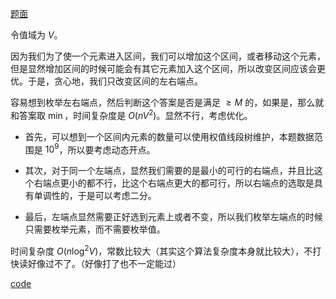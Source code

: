 [题面](https://atcoder.jp/contests/arc163/tasks/arc163_b)

令值域为 $V$。

因为我们为了使一个元素进入区间，我们可以增加这个区间，或者移动这个元素，但是显然增加区间的时候可能会有其它元素加入这个区间，所以改变区间应该会更优。于是，贪心地，我们只改变区间的左右端点。

容易想到枚举左右端点，然后判断这个答案是否是满足 $\ge M$ 的，如果是，那么就和答案取 $\min$，时间复杂度是 $O(nV^2)$。显然不行，考虑优化。

- 首先，可以想到一个区间内元素的数量可以使用权值线段树维护，本题数据范围是 $10^9$，所以要考虑动态开点。

- 其次，对于同一个左端点，显然我们需要的是最小的可行的右端点，并且比这个右端点更小的都不行，比这个右端点更大的都可行，所以右端点的选取是具有单调性的，于是可以考虑二分。

- 最后，左端点显然需要正好选到元素上或者不变，所以我们枚举左端点的时候只需要枚举元素，而不需要枚举值。

时间复杂度 $O(n\log^2V)$，常数比较大（其实这个算法复杂度本身就比较大），不打快读好像过不了。（好像打了也不一定能过）

[code](https://atcoder.jp/contests/arc163/submissions/43223948)
